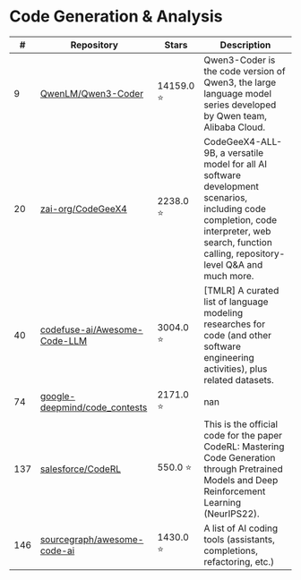 # Code Generation & Analysis

| # | Repository | Stars | Description |
|---|---|---|---|
| 9 | [QwenLM/Qwen3-Coder](https://github.com/QwenLM/Qwen3-Coder) | 14159.0 ⭐ | Qwen3-Coder is the code version of Qwen3, the large language model series developed by Qwen team, Alibaba Cloud. |
| 20 | [zai-org/CodeGeeX4](https://github.com/zai-org/CodeGeeX4) | 2238.0 ⭐ | CodeGeeX4-ALL-9B, a versatile model for all AI software development scenarios, including code completion, code interpreter, web search, function calling, repository-level Q&A and much more. |
| 40 | [codefuse-ai/Awesome-Code-LLM](https://github.com/codefuse-ai/Awesome-Code-LLM) | 3004.0 ⭐ | [TMLR] A curated list of language modeling researches for code (and other software engineering activities), plus related datasets. |
| 74 | [google-deepmind/code_contests](https://github.com/google-deepmind/code_contests) | 2171.0 ⭐ | nan |
| 137 | [salesforce/CodeRL](https://github.com/salesforce/CodeRL) | 550.0 ⭐ | This is the official code for the paper CodeRL: Mastering Code Generation through Pretrained Models and Deep Reinforcement Learning (NeurIPS22). |
| 146 | [sourcegraph/awesome-code-ai](https://github.com/sourcegraph/awesome-code-ai) | 1430.0 ⭐ | A list of AI coding tools (assistants, completions, refactoring, etc.) |
